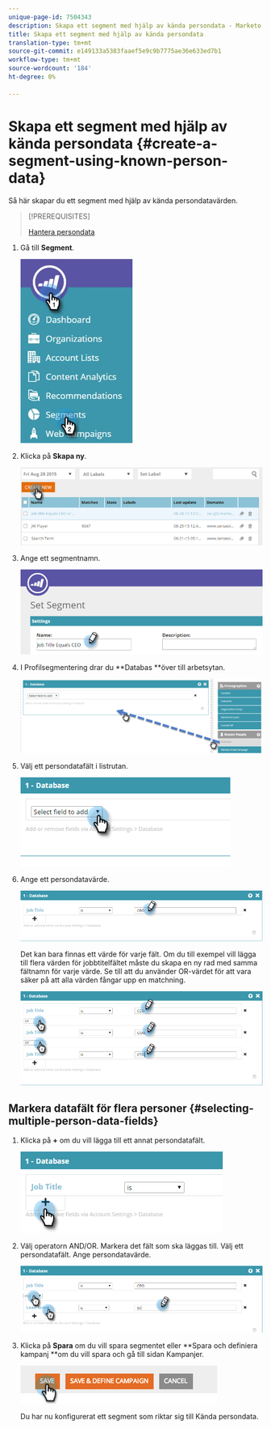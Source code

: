 ```yaml
---
unique-page-id: 7504343
description: Skapa ett segment med hjälp av kända persondata - Marketo Docs - produktdokumentation
title: Skapa ett segment med hjälp av kända persondata
translation-type: tm+mt
source-git-commit: e149133a5383faaef5e9c9b7775ae36e633ed7b1
workflow-type: tm+mt
source-wordcount: '184'
ht-degree: 0%

---
```



# Skapa ett segment med hjälp av kända persondata {#create-a-segment-using-known-person-data}

Så här skapar du ett segment med hjälp av kända persondatavärden.

>[!PREREQUISITES]
>
>[Hantera persondata](manage-person-data.md)

1. Gå till **Segment**.

   ![](assets/new-dropdown-segments-hand-2.jpg)

1. Klicka på **Skapa ny**.

   ![](assets/image2015-8-28-13-3a19-3a59.png)

1. Ange ett segmentnamn.

   ![](assets/image2015-8-28-13-3a2-3a59.png)

1. I Profilsegmentering drar du **Databas **över till arbetsytan.

   ![](assets/four-1.png)

1. Välj ett persondatafält i listrutan.

   ![](assets/five-1.png)

1. Ange ett persondatavärde.

   ![](assets/six.png)

   Det kan bara finnas ett värde för varje fält. Om du till exempel vill lägga till flera värden för jobbtitelfältet måste du skapa en ny rad med samma fältnamn för varje värde. Se till att du använder OR-värdet för att vara säker på att alla värden fångar upp en matchning.

   ![](assets/seven-1.png)

## Markera datafält för flera personer {#selecting-multiple-person-data-fields}

1. Klicka på **+** om du vill lägga till ett annat persondatafält.

   ![](assets/eight.png)

1. Välj operatorn AND/OR. Markera det fält som ska läggas till. Välj ett persondatafält. Ange persondatavärde.

   ![](assets/nine.png)

1. Klicka på **Spara** om du vill spara segmentet eller **Spara och definiera kampanj **om du vill spara och gå till sidan Kampanjer.

   ![](assets/image2014-11-19-19-3a48-3a20-1.png)

   Du har nu konfigurerat ett segment som riktar sig till Kända persondata.

